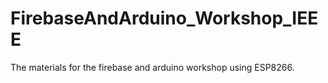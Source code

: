# FirebaseAndArduino_Workshop_IEEE
The materials for the firebase and arduino workshop using ESP8266.
